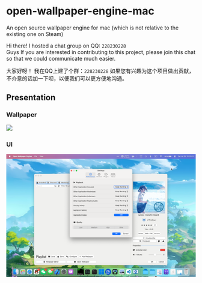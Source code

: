 # open-wallpaper-engine-mac
An open source wallpaper engine for mac (which is not relative to the existing one on Steam)

Hi there!
I hosted a chat group on QQ: `228230228`  
Guys If you are interested in contributing to this project, please 
join this chat so that we could communicate much easier.

大家好呀！ 
我在QQ上建了个群：`228230228` 
如果您有兴趣为这个项目做出贡献，不介意的话加一下呗，以便我们可以更方便地沟通。


## Presentation

### Wallpaper

![](resources/wallpaper.png)

### UI

![](resources/wallpaper-with-windows.png)
